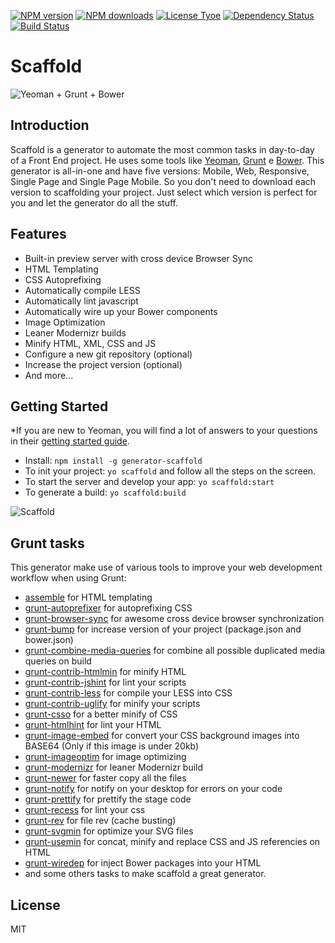 [![NPM version](http://img.shields.io/npm/v/generator-scaffold.svg?style=flat)](http://npmjs.org/generator-scaffold)
[![NPM downloads](http://img.shields.io/npm/dm/generator-scaffold.svg?style=flat)](http://npmjs.org/generator-scaffold)
[![License Tyoe](http://img.shields.io/npm/l/generator-scaffold.svg?style=flat)](http://npmjs.org/generator-scaffold)
[![Dependency Status](http://img.shields.io/david/marcosmoura/generator-scaffold.svg?style=flat)](https://david-dm.org/marcosmoura/generator-scaffold)
[![Build Status](http://img.shields.io/travis/marcosmoura/generator-scaffold/master.svg?style=flat)](https://travis-ci.org/marcosmoura/generator-scaffold)


# Scaffold

![Yeoman + Grunt + Bower](http://marcosmoura.com/yeoman-grunt-bower.png)


## Introduction

Scaffold is a generator to automate the most common tasks in day-to-day of a Front End project. He uses some tools like [Yeoman](http://yeoman.io/), [Grunt](http://gruntjs.com/) e [Bower](http://bower.io/).
This generator is all-in-one and have five versions: Mobile, Web, Responsive, Single Page and Single Page Mobile. So you don't need to download each version to scaffolding your project. Just select which version is perfect for you and let the generator do all the stuff.


## Features

* Built-in preview server with cross device Browser Sync
* HTML Templating
* CSS Autoprefixing
* Automatically compile LESS
* Automatically lint javascript
* Automatically wire up your Bower components
* Image Optimization
* Leaner Modernizr builds
* Minify HTML, XML, CSS and JS
* Configure a new git repository (optional)
* Increase the project version (optional)
* And more...


## Getting Started

*If you are new to Yeoman, you will find a lot of answers to your questions in their [getting started guide](http://yeoman.io/learning/).

* Install: `npm install -g generator-scaffold`
* To init your project: `yo scaffold` and follow all the steps on the screen.
* To start the server and develop your app: `yo scaffold:start`
* To generate a build: `yo scaffold:build`

![Scaffold](http://marcosmoura.com/scaffold.png)


## Grunt tasks

This generator make use of various tools to improve your web development workflow when using Grunt:
* [assemble](https://github.com/assemble/assemble) for HTML templating
* [grunt-autoprefixer](https://github.com/nDmitry/grunt-autoprefixer) for autoprefixing CSS
* [grunt-browser-sync](https://github.com/shakyShane/browser-sync) for awesome cross device browser synchronization
* [grunt-bump](https://github.com/vojtajina/grunt-bump) for increase version of your project (package.json and bower.json)
* [grunt-combine-media-queries](https://github.com/buildingblocks/grunt-combine-media-queries) for combine all possible duplicated media queries on build
* [grunt-contrib-htmlmin](https://github.com/gruntjs/grunt-contrib-htmlmin) for minify HTML
* [grunt-contrib-jshint](https://github.com/gruntjs/grunt-contrib-jshint) for lint your scripts
* [grunt-contrib-less](https://github.com/gruntjs/grunt-contrib-less) for compile your LESS into CSS
* [grunt-contrib-uglify](https://github.com/gruntjs/grunt-contrib-uglify) for minify your scripts
* [grunt-csso](https://github.com/t32k/grunt-csso) for a better minify of CSS
* [grunt-htmlhint](https://github.com/yaniswang/grunt-htmlhint) for lint your HTML
* [grunt-image-embed](https://github.com/ehynds/grunt-image-embed) for convert your CSS background images into BASE64 (Only if this image is under 20kb)
* [grunt-imageoptim](https://github.com/JamieMason/grunt-imageoptim) for image optimizing
* [grunt-modernizr](https://github.com/Modernizr/grunt-modernizr) for leaner Modernizr build
* [grunt-newer](https://github.com/tschaub/grunt-newer) for faster copy all the files
* [grunt-notify](https://github.com/dylang/grunt-notify) for notify on your desktop for errors on your code
* [grunt-prettify](https://github.com/jonschlinkert/grunt-prettify) for prettify the stage code
* [grunt-recess](https://github.com/sindresorhus/grunt-recess) for lint your css
* [grunt-rev](https://github.com/cbas/grunt-rev) for file rev (cache busting)
* [grunt-svgmin](https://github.com/sindresorhus/grunt-svgmin) for optimize your SVG files
* [grunt-usemin](https://github.com/yeoman/grunt-usemin) for concat, minify and replace CSS and JS referencies on HTML
* [grunt-wiredep](https://github.com/stephenplusplus/grunt-wiredep) for inject Bower packages into your HTML
* and some others tasks to make scaffold a great generator.


## License

MIT
